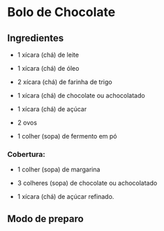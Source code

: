 # Bolo de Chocolate

## Ingredientes

- 1 xícara (chá) de leite

- 1 xícara (chá) de óleo

- 2 xícara (chá) de farinha de trigo

- 1 xícara (chá) de chocolate ou achocolatado

- 1 xícara (chá) de açúcar

- 2 ovos

- 1 colher (sopa) de fermento em pó

### Cobertura:

- 1 colher (sopa) de margarina

- 3 colheres (sopa) de chocolate ou achocolatado

- 1 xícara (chá) de açúcar refinado.

## Modo de preparo

